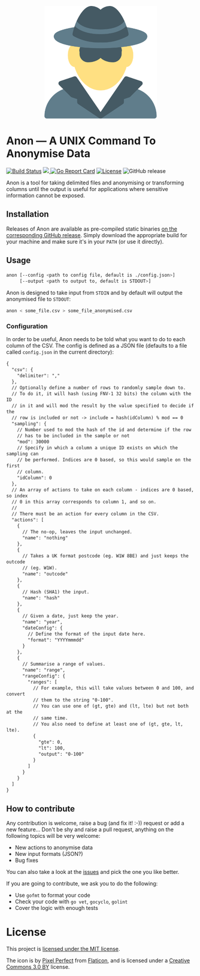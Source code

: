 <p align="center">
  <img src="icon.svg" width="300" />
</p>

# Anon — A UNIX Command To Anonymise Data
[![Build Status](https://travis-ci.org/intenthq/anon.svg?branch=master)](https://travis-ci.org/intenthq/anon) <a href="https://codecov.io/gh/intenthq/anon">
  <img src="https://codecov.io/gh/intenthq/anon/branch/master/graph/badge.svg" />
</a> [![Go Report Card](https://goreportcard.com/badge/github.com/intenthq/anon)](https://goreportcard.com/report/github.com/intenthq/anon) [![License](https://img.shields.io/npm/l/express.svg)](https://github.com/intenthq/anon/LICENSE)
![GitHub release](https://img.shields.io/github/release/intenthq/anon.svg)

Anon is a tool for taking delimited files and anonymising or transforming columns until the output is useful for applications where sensitive information cannot be exposed.

## Installation

Releases of Anon are available as pre-compiled static binaries [on the corresponding GitHub release](https://github.com/intenthq/anon/releases). Simply download the appropriate build for your machine and make sure it's in your `PATH` (or use it directly).

## Usage

```sh
anon [--config <path to config file, default is ./config.json>]
     [--output <path to output to, default is STDOUT>]
```

Anon is designed to take input from `STDIN` and by default will output the anonymised file to `STDOUT`:

```sh
anon < some_file.csv > some_file_anonymised.csv
```

### Configuration

In order to be useful, Anon needs to be told what you want to do to each column of the CSV. The config is defined as a JSON file (defaults to a file called `config.json` in the current directory):

```json5
{
  "csv": {
    "delimiter": ","
  },
  // Optionally define a number of rows to randomly sample down to.
  // To do it, it will hash (using FNV-1 32 bits) the column with the ID
  // in it and will mod the result by the value specified to decide if the
  // row is included or not -> include = hash(idColumn) % mod == 0
  "sampling": {
    // Number used to mod the hash of the id and determine if the row
    // has to be included in the sample or not
    "mod": 30000
    // Specify in which a column a unique ID exists on which the sampling can
    // be performed. Indices are 0 based, so this would sample on the first
    // column.
    "idColumn": 0
  },
  // An array of actions to take on each column - indices are 0 based, so index
  // 0 in this array corresponds to column 1, and so on.
  //
  // There must be an action for every column in the CSV.
  "actions": [
    {
      // The no-op, leaves the input unchanged.
      "name": "nothing"
    },
    {
      // Takes a UK format postcode (eg. W1W 8BE) and just keeps the outcode
      // (eg. W1W).
      "name": "outcode"
    },
    {
      // Hash (SHA1) the input.
      "name": "hash"
    },
    {
      // Given a date, just keep the year.
      "name": "year",
      "dateConfig": {
        // Define the format of the input date here.
        "format": "YYYYmmmdd"
      }
    },
    {
      // Summarise a range of values.
      "name": "range",
      "rangeConfig": {
        "ranges": [
          // For example, this will take values between 0 and 100, and convert
          // them to the string "0-100".
          // You can use one of (gt, gte) and (lt, lte) but not both at the
          // same time.
          // You also need to define at least one of (gt, gte, lt, lte).
          {
            "gte": 0,
            "lt": 100,
            "output": "0-100"
          }
        ]
      }
    }
  ]
}
```

## How to contribute

Any contribution is welcome, raise a bug (and fix it! :-)) request or add a new feature... Don't be shy and raise a pull request, anything on the following topics will be very welcome:
- New actions to anonymise data
- New input formats (JSON?)
- Bug fixes

You can also take a look at the [issues](https://github.com/intenthq/anon/issues) and pick the one you like better.

If you are going to contribute, we ask you to do the following:
- Use `gofmt` to format your code
- Check your code with `go vet`, `gocyclo`, `golint`
- Cover the logic with enough tests

# License

This project is [licensed under the MIT license](LICENSE).

The icon is by [Pixel Perfect](https://www.flaticon.com/authors/pixel-perfect) from [Flaticon](https://www.flaticon.com/), and is licensed under a [Creative Commons 3.0 BY](http://creativecommons.org/licenses/by/3.0/) license.
